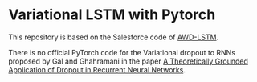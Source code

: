 # Variational LSTM with Pytorch
This repository is  based on the Salesforce code of [AWD-LSTM](https://github.com/salesforce/awd-lstm-lm/). 

There is no official PyTorch code for the Variational dropout to RNNs proposed by Gal and Ghahramani in the paper [A Theoretically Grounded Application of Dropout in
Recurrent Neural Networks](https://papers.nips.cc/paper/6241-a-theoretically-grounded-application-of-dropout-in-recurrent-neural-networks.pdf).

<!--
PyTorch implementation for Variational LSTM and Monte Carlo dropout.
-->

